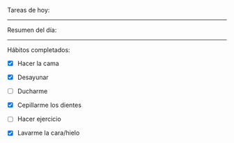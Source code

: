 Tareas de hoy:

---
Resumen del día:


---
Hábitos completados:
- [x] Hacer la cama
- [x] Desayunar
- [ ] Ducharme
- [x] Cepillarme los dientes
- [ ] Hacer ejercicio
- [x] Lavarme la cara/hielo



